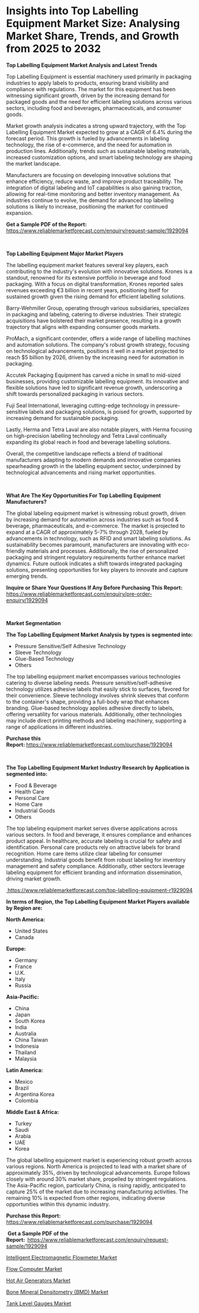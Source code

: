 <p><h1>Insights into Top Labelling Equipment Market Size: Analysing Market Share, Trends, and Growth from 2025 to 2032</h1></p><p><strong>Top Labelling Equipment Market Analysis and Latest Trends</strong></p>
<p><p>Top Labelling Equipment is essential machinery used primarily in packaging industries to apply labels to products, ensuring brand visibility and compliance with regulations. The market for this equipment has been witnessing significant growth, driven by the increasing demand for packaged goods and the need for efficient labeling solutions across various sectors, including food and beverages, pharmaceuticals, and consumer goods.</p><p>Market growth analysis indicates a strong upward trajectory, with the Top Labelling Equipment Market expected to grow at a CAGR of 6.4% during the forecast period. This growth is fueled by advancements in labeling technology, the rise of e-commerce, and the need for automation in production lines. Additionally, trends such as sustainable labeling materials, increased customization options, and smart labeling technology are shaping the market landscape.</p><p>Manufacturers are focusing on developing innovative solutions that enhance efficiency, reduce waste, and improve product traceability. The integration of digital labeling and IoT capabilities is also gaining traction, allowing for real-time monitoring and better inventory management. As industries continue to evolve, the demand for advanced top labelling solutions is likely to increase, positioning the market for continued expansion.</p></p>
<p><strong>Get a Sample PDF of the Report:&nbsp;</strong> <a href="https://www.reliablemarketforecast.com/enquiry/request-sample/1929094?utm_campaign=1840&utm_medium=2&utm_source=Github&utm_content=ia&utm_term=29032025&utm_id=top-labelling-equipment">https://www.reliablemarketforecast.com/enquiry/request-sample/1929094</a></p>
<p>&nbsp;</p>
<p><strong>Top Labelling Equipment Major Market Players</strong></p>
<p><p>The labelling equipment market features several key players, each contributing to the industry's evolution with innovative solutions. Krones is a standout, renowned for its extensive portfolio in beverage and food packaging. With a focus on digital transformation, Krones reported sales revenues exceeding €3 billion in recent years, positioning itself for sustained growth given the rising demand for efficient labelling solutions.</p><p>Barry-Wehmiller Group, operating through various subsidiaries, specializes in packaging and labeling, catering to diverse industries. Their strategic acquisitions have bolstered their market presence, resulting in a growth trajectory that aligns with expanding consumer goods markets.</p><p>ProMach, a significant contender, offers a wide range of labelling machines and automation solutions. The company's robust growth strategy, focusing on technological advancements, positions it well in a market projected to reach $5 billion by 2026, driven by the increasing need for automation in packaging.</p><p>Accutek Packaging Equipment has carved a niche in small to mid-sized businesses, providing customizable labelling equipment. Its innovative and flexible solutions have led to significant revenue growth, underscoring a shift towards personalized packaging in various sectors.</p><p>Fuji Seal International, leveraging cutting-edge technology in pressure-sensitive labels and packaging solutions, is poised for growth, supported by increasing demand for sustainable packaging.</p><p>Lastly, Herma and Tetra Laval are also notable players, with Herma focusing on high-precision labelling technology and Tetra Laval continually expanding its global reach in food and beverage labelling solutions.</p><p>Overall, the competitive landscape reflects a blend of traditional manufacturers adapting to modern demands and innovative companies spearheading growth in the labelling equipment sector, underpinned by technological advancements and rising market opportunities.</p></p>
<p>&nbsp;</p>
<p><strong>What Are The Key Opportunities For Top Labelling Equipment Manufacturers?</strong></p>
<p><p>The global labeling equipment market is witnessing robust growth, driven by increasing demand for automation across industries such as food & beverage, pharmaceuticals, and e-commerce. The market is projected to expand at a CAGR of approximately 5-7% through 2028, fueled by advancements in technology, such as RFID and smart labeling solutions. As sustainability becomes paramount, manufacturers are innovating with eco-friendly materials and processes. Additionally, the rise of personalized packaging and stringent regulatory requirements further enhance market dynamics. Future outlook indicates a shift towards integrated packaging solutions, presenting opportunities for key players to innovate and capture emerging trends.</p></p>
<p><strong>Inquire or Share Your Questions If Any Before Purchasing This Report:</strong> <a href="https://www.reliablemarketforecast.com/enquiry/pre-order-enquiry/1929094?utm_campaign=1840&utm_medium=2&utm_source=Github&utm_content=ia&utm_term=29032025&utm_id=top-labelling-equipment">https://www.reliablemarketforecast.com/enquiry/pre-order-enquiry/1929094</a></p>
<p>&nbsp;</p>
<p><strong>Market Segmentation</strong></p>
<p><strong>The Top Labelling Equipment Market Analysis by types is segmented into:</strong></p>
<p><ul><li>Pressure Sensitive/Self Adhesive Technology</li><li>Sleeve Technology</li><li>Glue-Based Technology</li><li>Others</li></ul></p>
<p><p>The top labelling equipment market encompasses various technologies catering to diverse labeling needs. Pressure sensitive/self-adhesive technology utilizes adhesive labels that easily stick to surfaces, favored for their convenience. Sleeve technology involves shrink sleeves that conform to the container's shape, providing a full-body wrap that enhances branding. Glue-based technology applies adhesive directly to labels, offering versatility for various materials. Additionally, other technologies may include direct printing methods and labeling machinery, supporting a range of applications in different industries.</p></p>
<p><strong>Purchase this Report:&nbsp;</strong><a href="https://www.reliablemarketforecast.com/purchase/1929094?utm_campaign=1840&utm_medium=2&utm_source=Github&utm_content=ia&utm_term=29032025&utm_id=top-labelling-equipment">https://www.reliablemarketforecast.com/purchase/1929094</a></p>
<p>&nbsp;</p>
<p><strong>The Top Labelling Equipment Market Industry Research by Application is segmented into:</strong></p>
<p><ul><li>Food & Beverage</li><li>Health Care</li><li>Personal Care</li><li>Home Care</li><li>Industrial Goods</li><li>Others</li></ul></p>
<p><p>The top labeling equipment market serves diverse applications across various sectors. In food and beverage, it ensures compliance and enhances product appeal. In healthcare, accurate labeling is crucial for safety and identification. Personal care products rely on attractive labels for brand recognition. Home care items utilize clear labeling for consumer understanding. Industrial goods benefit from robust labeling for inventory management and safety compliance. Additionally, other sectors leverage labeling equipment for efficient branding and information dissemination, driving market growth.</p></p>
<p><a href="https://www.reliablemarketforecast.com/top-labelling-equipment-r1929094?utm_campaign=1840&utm_medium=2&utm_source=Github&utm_content=ia&utm_term=29032025&utm_id=top-labelling-equipment">&nbsp;https://www.reliablemarketforecast.com/top-labelling-equipment-r1929094</a></p>
<p><strong>In terms of Region, the Top Labelling Equipment Market Players available by Region are:</strong></p>
<p>
    <p> <strong> North America: </strong>
        <ul>
            <li>United States</li>
            <li>Canada</li>
        </ul>
        </p> 
    <p> <strong> Europe: </strong>
        <ul>
            <li>Germany</li>
            <li>France</li>
            <li>U.K.</li>
            <li>Italy</li>
            <li>Russia</li>
        </ul>
        </p> 
    <p> <strong> Asia-Pacific: </strong>
        <ul>
            <li>China</li>
            <li>Japan</li>
            <li>South Korea</li>
            <li>India</li>
            <li>Australia</li>
            <li>China Taiwan</li>
            <li>Indonesia</li>
            <li>Thailand</li>
            <li>Malaysia</li>
        </ul>
        </p> 
    <p> <strong> Latin America: </strong>
        <ul>
            <li>Mexico</li>
            <li>Brazil</li>
            <li>Argentina Korea</li>
            <li>Colombia</li>
        </ul>
        </p> 
    <p> <strong> Middle East & Africa: </strong>
        <ul>
            <li>Turkey</li>
            <li>Saudi</li>
            <li>Arabia</li>
            <li>UAE</li>
            <li>Korea</li>
        </ul>
    </p>
    </p>
<p><p>The global labelling equipment market is experiencing robust growth across various regions. North America is projected to lead with a market share of approximately 35%, driven by technological advancements. Europe follows closely with around 30% market share, propelled by stringent regulations. The Asia-Pacific region, particularly China, is rising rapidly, anticipated to capture 25% of the market due to increasing manufacturing activities. The remaining 10% is expected from other regions, indicating diverse opportunities within this dynamic industry.</p></p>
<p><strong>Purchase this Report: </strong><a href="https://www.reliablemarketforecast.com/purchase/1929094?utm_campaign=1840&utm_medium=2&utm_source=Github&utm_content=ia&utm_term=29032025&utm_id=top-labelling-equipment">https://www.reliablemarketforecast.com/purchase/1929094</a></p>
<p>&nbsp;<strong>Get a Sample PDF of the Report:&nbsp;&nbsp;</strong><a href="https://www.reliablemarketforecast.com/enquiry/request-sample/1929094?utm_campaign=1840&utm_medium=2&utm_source=Github&utm_content=ia&utm_term=29032025&utm_id=top-labelling-equipment">https://www.reliablemarketforecast.com/enquiry/request-sample/1929094</a></p>
<p><strong></strong></p>
<p><p><a href="https://github.com/shiahbuyerin/Market-Research-Report-List-1/blob/main/intelligent-electromagnetic-flowmeter-market.md?utm_campaign=1840&utm_medium=2&utm_source=Github&utm_content=ia&utm_term=29032025&utm_id=top-labelling-equipment">Intelligent Electromagnetic Flowmeter Market</a></p><p><a href="https://github.com/fahieraudau9/Market-Research-Report-List-1/blob/main/flow-computer-market.md?utm_campaign=1840&utm_medium=2&utm_source=Github&utm_content=ia&utm_term=29032025&utm_id=top-labelling-equipment">Flow Computer Market</a></p><p><a href="https://github.com/arionmp/Market-Research-Report-List-5/blob/main/hot-air-generators-market.md?utm_campaign=1840&utm_medium=2&utm_source=Github&utm_content=ia&utm_term=29032025&utm_id=top-labelling-equipment">Hot Air Generators Market</a></p><p><a href="https://github.com/vimar16th/Market-Research-Report-List-7/blob/main/bone-mineral-densitometry-bmd-market.md?utm_campaign=1840&utm_medium=2&utm_source=Github&utm_content=ia&utm_term=29032025&utm_id=top-labelling-equipment">Bone Mineral Densitometry (BMD) Market</a></p><p><a href="https://github.com/maikefelanc3/Market-Research-Report-List-1/blob/main/tank-level-gauges-market.md?utm_campaign=1840&utm_medium=2&utm_source=Github&utm_content=ia&utm_term=29032025&utm_id=top-labelling-equipment">Tank Level Gauges Market</a></p></p>